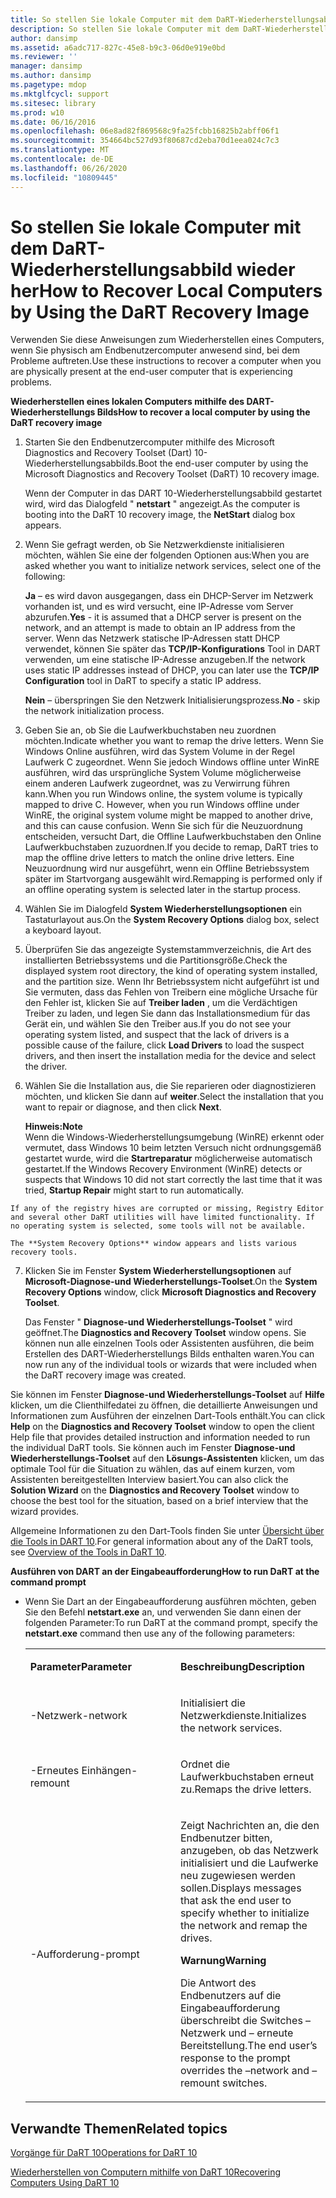 ```yaml
---
title: So stellen Sie lokale Computer mit dem DaRT-Wiederherstellungsabbild wieder her
description: So stellen Sie lokale Computer mit dem DaRT-Wiederherstellungsabbild wieder her
author: dansimp
ms.assetid: a6adc717-827c-45e8-b9c3-06d0e919e0bd
ms.reviewer: ''
manager: dansimp
ms.author: dansimp
ms.pagetype: mdop
ms.mktglfcycl: support
ms.sitesec: library
ms.prod: w10
ms.date: 06/16/2016
ms.openlocfilehash: 06e8ad82f869568c9fa25fcbb16825b2abff06f1
ms.sourcegitcommit: 354664bc527d93f80687cd2eba70d1eea024c7c3
ms.translationtype: MT
ms.contentlocale: de-DE
ms.lasthandoff: 06/26/2020
ms.locfileid: "10809445"
---
```

# <span data-ttu-id="a0f33-103">So stellen Sie lokale Computer mit dem DaRT-Wiederherstellungsabbild wieder her</span><span class="sxs-lookup"><span data-stu-id="a0f33-103">How to Recover Local Computers by Using the DaRT Recovery Image</span></span>


<span data-ttu-id="a0f33-104">Verwenden Sie diese Anweisungen zum Wiederherstellen eines Computers, wenn Sie physisch am Endbenutzercomputer anwesend sind, bei dem Probleme auftreten.</span><span class="sxs-lookup"><span data-stu-id="a0f33-104">Use these instructions to recover a computer when you are physically present at the end-user computer that is experiencing problems.</span></span>

**<span data-ttu-id="a0f33-105">Wiederherstellen eines lokalen Computers mithilfe des DART-Wiederherstellungs Bilds</span><span class="sxs-lookup"><span data-stu-id="a0f33-105">How to recover a local computer by using the DaRT recovery image</span></span>**

1.  <span data-ttu-id="a0f33-106">Starten Sie den Endbenutzercomputer mithilfe des Microsoft Diagnostics and Recovery Toolset (Dart) 10-Wiederherstellungsabbilds.</span><span class="sxs-lookup"><span data-stu-id="a0f33-106">Boot the end-user computer by using the Microsoft Diagnostics and Recovery Toolset (DaRT) 10 recovery image.</span></span>

    <span data-ttu-id="a0f33-107">Wenn der Computer in das DART 10-Wiederherstellungsabbild gestartet wird, wird das Dialogfeld " **netstart** " angezeigt.</span><span class="sxs-lookup"><span data-stu-id="a0f33-107">As the computer is booting into the DaRT 10 recovery image, the **NetStart** dialog box appears.</span></span>

2.  <span data-ttu-id="a0f33-108">Wenn Sie gefragt werden, ob Sie Netzwerkdienste initialisieren möchten, wählen Sie eine der folgenden Optionen aus:</span><span class="sxs-lookup"><span data-stu-id="a0f33-108">When you are asked whether you want to initialize network services, select one of the following:</span></span>

    <span data-ttu-id="a0f33-109">**Ja** – es wird davon ausgegangen, dass ein DHCP-Server im Netzwerk vorhanden ist, und es wird versucht, eine IP-Adresse vom Server abzurufen.</span><span class="sxs-lookup"><span data-stu-id="a0f33-109">**Yes** - it is assumed that a DHCP server is present on the network, and an attempt is made to obtain an IP address from the server.</span></span> <span data-ttu-id="a0f33-110">Wenn das Netzwerk statische IP-Adressen statt DHCP verwendet, können Sie später das **TCP/IP-Konfigurations** Tool in DART verwenden, um eine statische IP-Adresse anzugeben.</span><span class="sxs-lookup"><span data-stu-id="a0f33-110">If the network uses static IP addresses instead of DHCP, you can later use the **TCP/IP Configuration** tool in DaRT to specify a static IP address.</span></span>

    <span data-ttu-id="a0f33-111">**Nein** – überspringen Sie den Netzwerk Initialisierungsprozess.</span><span class="sxs-lookup"><span data-stu-id="a0f33-111">**No** - skip the network initialization process.</span></span>

3.  <span data-ttu-id="a0f33-112">Geben Sie an, ob Sie die Laufwerkbuchstaben neu zuordnen möchten.</span><span class="sxs-lookup"><span data-stu-id="a0f33-112">Indicate whether you want to remap the drive letters.</span></span> <span data-ttu-id="a0f33-113">Wenn Sie Windows Online ausführen, wird das System Volume in der Regel Laufwerk C zugeordnet. Wenn Sie jedoch Windows offline unter WinRE ausführen, wird das ursprüngliche System Volume möglicherweise einem anderen Laufwerk zugeordnet, was zu Verwirrung führen kann.</span><span class="sxs-lookup"><span data-stu-id="a0f33-113">When you run Windows online, the system volume is typically mapped to drive C. However, when you run Windows offline under WinRE, the original system volume might be mapped to another drive, and this can cause confusion.</span></span> <span data-ttu-id="a0f33-114">Wenn Sie sich für die Neuzuordnung entscheiden, versucht Dart, die Offline Laufwerkbuchstaben den Online Laufwerkbuchstaben zuzuordnen.</span><span class="sxs-lookup"><span data-stu-id="a0f33-114">If you decide to remap, DaRT tries to map the offline drive letters to match the online drive letters.</span></span> <span data-ttu-id="a0f33-115">Eine Neuzuordnung wird nur ausgeführt, wenn ein Offline Betriebssystem später im Startvorgang ausgewählt wird.</span><span class="sxs-lookup"><span data-stu-id="a0f33-115">Remapping is performed only if an offline operating system is selected later in the startup process.</span></span>

4.  <span data-ttu-id="a0f33-116">Wählen Sie im Dialogfeld **System Wiederherstellungsoptionen** ein Tastaturlayout aus.</span><span class="sxs-lookup"><span data-stu-id="a0f33-116">On the **System Recovery Options** dialog box, select a keyboard layout.</span></span>

5.  <span data-ttu-id="a0f33-117">Überprüfen Sie das angezeigte Systemstammverzeichnis, die Art des installierten Betriebssystems und die Partitionsgröße.</span><span class="sxs-lookup"><span data-stu-id="a0f33-117">Check the displayed system root directory, the kind of operating system installed, and the partition size.</span></span> <span data-ttu-id="a0f33-118">Wenn Ihr Betriebssystem nicht aufgeführt ist und Sie vermuten, dass das Fehlen von Treibern eine mögliche Ursache für den Fehler ist, klicken Sie auf **Treiber laden** , um die Verdächtigen Treiber zu laden, und legen Sie dann das Installationsmedium für das Gerät ein, und wählen Sie den Treiber aus.</span><span class="sxs-lookup"><span data-stu-id="a0f33-118">If you do not see your operating system listed, and suspect that the lack of drivers is a possible cause of the failure, click **Load Drivers** to load the suspect drivers, and then insert the installation media for the device and select the driver.</span></span>

6.  <span data-ttu-id="a0f33-119">Wählen Sie die Installation aus, die Sie reparieren oder diagnostizieren möchten, und klicken Sie dann auf **weiter**.</span><span class="sxs-lookup"><span data-stu-id="a0f33-119">Select the installation that you want to repair or diagnose, and then click **Next**.</span></span>

    **<span data-ttu-id="a0f33-120">Hinweis:</span><span class="sxs-lookup"><span data-stu-id="a0f33-120">Note</span></span>**  
    <span data-ttu-id="a0f33-121">Wenn die Windows-Wiederherstellungsumgebung (WinRE) erkennt oder vermutet, dass Windows 10 beim letzten Versuch nicht ordnungsgemäß gestartet wurde, wird die **Startreparatur** möglicherweise automatisch gestartet.</span><span class="sxs-lookup"><span data-stu-id="a0f33-121">If the Windows Recovery Environment (WinRE) detects or suspects that Windows 10 did not start correctly the last time that it was tried, **Startup Repair** might start to run automatically.</span></span>



~~~
If any of the registry hives are corrupted or missing, Registry Editor and several other DaRT utilities will have limited functionality. If no operating system is selected, some tools will not be available.

The **System Recovery Options** window appears and lists various recovery tools.
~~~

7. <span data-ttu-id="a0f33-122">Klicken Sie im Fenster **System Wiederherstellungsoptionen** auf **Microsoft-Diagnose-und Wiederherstellungs-Toolset**.</span><span class="sxs-lookup"><span data-stu-id="a0f33-122">On the **System Recovery Options** window, click **Microsoft Diagnostics and Recovery Toolset**.</span></span>

   <span data-ttu-id="a0f33-123">Das Fenster " **Diagnose-und Wiederherstellungs-Toolset** " wird geöffnet.</span><span class="sxs-lookup"><span data-stu-id="a0f33-123">The **Diagnostics and Recovery Toolset** window opens.</span></span> <span data-ttu-id="a0f33-124">Sie können nun alle einzelnen Tools oder Assistenten ausführen, die beim Erstellen des DART-Wiederherstellungs Bilds enthalten waren.</span><span class="sxs-lookup"><span data-stu-id="a0f33-124">You can now run any of the individual tools or wizards that were included when the DaRT recovery image was created.</span></span>

<span data-ttu-id="a0f33-125">Sie können im Fenster **Diagnose-und Wiederherstellungs-Toolset** auf **Hilfe** klicken, um die Clienthilfedatei zu öffnen, die detaillierte Anweisungen und Informationen zum Ausführen der einzelnen Dart-Tools enthält.</span><span class="sxs-lookup"><span data-stu-id="a0f33-125">You can click **Help** on the **Diagnostics and Recovery Toolset** window to open the client Help file that provides detailed instruction and information needed to run the individual DaRT tools.</span></span> <span data-ttu-id="a0f33-126">Sie können auch im Fenster **Diagnose-und Wiederherstellungs-Toolset** auf den **Lösungs-Assistenten** klicken, um das optimale Tool für die Situation zu wählen, das auf einem kurzen, vom Assistenten bereitgestellten Interview basiert.</span><span class="sxs-lookup"><span data-stu-id="a0f33-126">You can also click the **Solution Wizard** on the **Diagnostics and Recovery Toolset** window to choose the best tool for the situation, based on a brief interview that the wizard provides.</span></span>

<span data-ttu-id="a0f33-127">Allgemeine Informationen zu den Dart-Tools finden Sie unter [Übersicht über die Tools in DART 10](overview-of-the-tools-in-dart-10.md).</span><span class="sxs-lookup"><span data-stu-id="a0f33-127">For general information about any of the DaRT tools, see [Overview of the Tools in DaRT 10](overview-of-the-tools-in-dart-10.md).</span></span>

**<span data-ttu-id="a0f33-128">Ausführen von DART an der Eingabeaufforderung</span><span class="sxs-lookup"><span data-stu-id="a0f33-128">How to run DaRT at the command prompt</span></span>**

- <span data-ttu-id="a0f33-129">Wenn Sie Dart an der Eingabeaufforderung ausführen möchten, geben Sie den Befehl **netstart.exe** an, und verwenden Sie dann einen der folgenden Parameter:</span><span class="sxs-lookup"><span data-stu-id="a0f33-129">To run DaRT at the command prompt, specify the **netstart.exe** command then use any of the following parameters:</span></span>

  <table>
  <colgroup>
  <col width="50%" />
  <col width="50%" />
  </colgroup>
  <tbody>
  <tr class="odd">
  <td align="left"><p><strong><span data-ttu-id="a0f33-130">Parameter</span><span class="sxs-lookup"><span data-stu-id="a0f33-130">Parameter</span></span></strong></p></td>
  <td align="left"><p><strong><span data-ttu-id="a0f33-131">Beschreibung</span><span class="sxs-lookup"><span data-stu-id="a0f33-131">Description</span></span></strong></p></td>
  </tr>
  <tr class="even">
  <td align="left"><p><span data-ttu-id="a0f33-132">-Netzwerk</span><span class="sxs-lookup"><span data-stu-id="a0f33-132">-network</span></span></p></td>
  <td align="left"><p><span data-ttu-id="a0f33-133">Initialisiert die Netzwerkdienste.</span><span class="sxs-lookup"><span data-stu-id="a0f33-133">Initializes the network services.</span></span></p></td>
  </tr>
  <tr class="odd">
  <td align="left"><p><span data-ttu-id="a0f33-134">-Erneutes Einhängen</span><span class="sxs-lookup"><span data-stu-id="a0f33-134">-remount</span></span></p></td>
  <td align="left"><p><span data-ttu-id="a0f33-135">Ordnet die Laufwerkbuchstaben erneut zu.</span><span class="sxs-lookup"><span data-stu-id="a0f33-135">Remaps the drive letters.</span></span></p></td>
  </tr>
  <tr class="even">
  <td align="left"><p><span data-ttu-id="a0f33-136">-Aufforderung</span><span class="sxs-lookup"><span data-stu-id="a0f33-136">-prompt</span></span></p></td>
  <td align="left"><p><span data-ttu-id="a0f33-137">Zeigt Nachrichten an, die den Endbenutzer bitten, anzugeben, ob das Netzwerk initialisiert und die Laufwerke neu zugewiesen werden sollen.</span><span class="sxs-lookup"><span data-stu-id="a0f33-137">Displays messages that ask the end user to specify whether to initialize the network and remap the drives.</span></span></p>
  <div class="alert">
  <strong><span data-ttu-id="a0f33-138">Warnung</span><span class="sxs-lookup"><span data-stu-id="a0f33-138">Warning</span></span></strong><br/><p><span data-ttu-id="a0f33-139">Die Antwort des Endbenutzers auf die Eingabeaufforderung überschreibt die Switches – Netzwerk und – erneute Bereitstellung.</span><span class="sxs-lookup"><span data-stu-id="a0f33-139">The end user’s response to the prompt overrides the –network and –remount switches.</span></span></p>
  </div>
  <div>

  </div></td>
  </tr>
  </tbody>
  </table>



## <span data-ttu-id="a0f33-140">Verwandte Themen</span><span class="sxs-lookup"><span data-stu-id="a0f33-140">Related topics</span></span>


[<span data-ttu-id="a0f33-141">Vorgänge für DaRT 10</span><span class="sxs-lookup"><span data-stu-id="a0f33-141">Operations for DaRT 10</span></span>](operations-for-dart-10.md)

[<span data-ttu-id="a0f33-142">Wiederherstellen von Computern mithilfe von DaRT 10</span><span class="sxs-lookup"><span data-stu-id="a0f33-142">Recovering Computers Using DaRT 10</span></span>](recovering-computers-using-dart-10.md)









